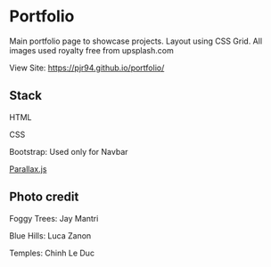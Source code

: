 # Portfolio

Main portfolio page to showcase projects. Layout using CSS Grid. All images used royalty free from upsplash.com

View Site: https://pjr94.github.io/portfolio/


## Stack

HTML 

CSS

Bootstrap: Used only for Navbar

[Parallax.js](https://pixelcog.github.io/parallax.js/)



## Photo credit

Foggy Trees: Jay Mantri

Blue Hills: Luca Zanon

Temples: Chinh Le Duc


